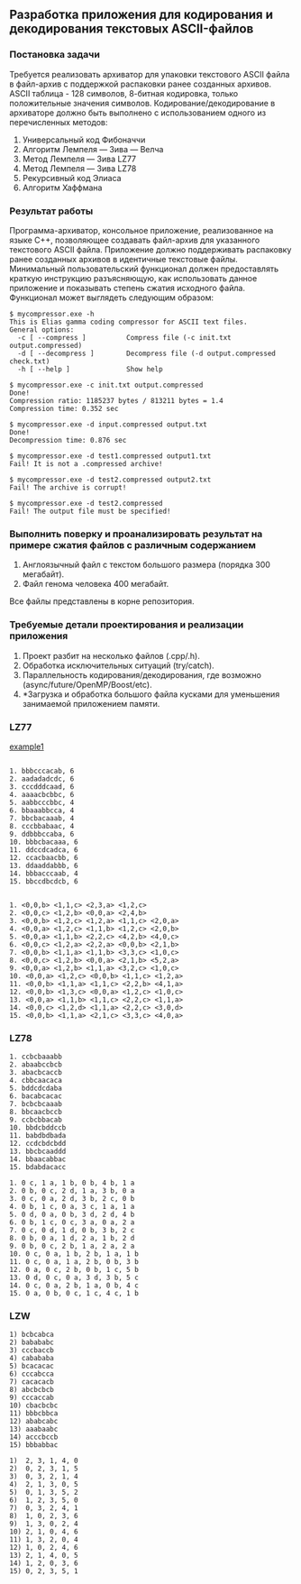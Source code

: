 ## Разработка приложения для кодирования и декодирования текстовых ASCII-файлов

### Постановка задачи

Требуется реализовать архиватор для упаковки текстового ASCII файла в файл-архив с поддержкой распаковки ранее созданных архивов. 
ASCII таблица - 128 символов, 8-битная кодировка, только положительные значения символов.
Кодирование/декодирование в архиваторе должно быть выполнено с использованием одного из перечисленных методов:
1. Универсальный код Фибоначчи
2. Алгоритм Лемпеля — Зива — Велча
3. Метод Лемпеля — Зива LZ77
4. Метод Лемпеля — Зива LZ78
5. Рекурсивный код Элиаса
6. Алгоритм Хаффмана


### Результат работы

Программа-архиватор, консольное приложение, реализованное на языке C++, позволяющее создавать файл-архив для указанного текстового ASCII файла. 
Приложение должно поддерживать распаковку ранее созданных архивов в идентичные текстовые файлы.  
Минимальный пользовательский функционал должен предоставлять краткую инструкцию разъясняющую, как использовать данное приложение и 
показывать степень сжатия исходного файла. Функционал может выглядеть следующим образом:
```
$ mycompressor.exe -h
This is Elias gamma coding compressor for ASCII text files.
General options:
  -c [ --compress ]          Compress file (-c init.txt output.compressed)
  -d [ --decompress ]        Decompress file (-d output.compressed check.txt)
  -h [ --help ]              Show help

$ mycompressor.exe -c init.txt output.compressed
Done!
Compression ratio: 1185237 bytes / 813211 bytes = 1.4
Compression time: 0.352 sec

$ mycompressor.exe -d input.compressed output.txt
Done!
Decompression time: 0.876 sec

$ mycompressor.exe -d test1.compressed output1.txt
Fail! It is not a .compressed archive!

$ mycompressor.exe -d test2.compressed output2.txt
Fail! The archive is corrupt!

$ mycompressor.exe -d test2.compressed
Fail! The output file must be specified!
```
### Выполнить поверку и проанализировать результат на примере сжатия файлов с различным содержанием

1. Англоязычный файл с текстом большого размера (порядка 300 мегабайт).
2. Файл генома человека 400 мегабайт.

Все файлы представлены в корне репозитория. 

### Требуемые детали проектирования и реализации приложения

1. Проект разбит на несколько файлов (.cpp/.h).
2. Обработка исключительных ситуаций (try/catch).
3. Параллельность кодирования/декодирования, где возможно (async/future/OpenMP/Boost/etc).
4. *Загрузка и обработка большого файла кусками для уменьшения занимаемой приложением памяти.


### LZ77 

[example1](https://www.researchgate.net/publication/322296027/figure/fig4/AS:579960579346433@1515284785811/An-example-of-LZ77-encoding.png)

```

1. bbbcccacab, 6
2. aadadadcdc, 6
3. cccdddcaad, 6
4. aaaacbcbbc, 6
5. aabbcccbbc, 4
6. bbaaabbcca, 4
7. bbcbacaaab, 4
8. cccbbabaac, 4
9. ddbbbccaba, 6
10. bbbcbacaaa, 6
11. ddccdcadca, 6
12. ccacbaacbb, 6
13. ddaaddabbb, 6
14. bbbacccaab, 4
15. bbccdbcdcb, 6


1. <0,0,b> <1,1,c> <2,3,a> <1,2,c> 
2. <0,0,c> <1,2,b> <0,0,a> <2,4,b> 
3. <0,0,b> <1,2,c> <1,2,a> <1,1,c> <2,0,a> 
4. <0,0,a> <1,2,c> <1,1,b> <1,2,c> <2,0,b> 
5. <0,0,a> <1,1,b> <2,2,c> <4,2,b> <4,0,c> 
6. <0,0,c> <1,2,a> <2,2,a> <0,0,b> <2,1,b> 
7. <0,0,b> <1,1,a> <1,1,b> <3,3,c> <1,0,c> 
8. <0,0,c> <1,2,b> <0,0,a> <2,1,b> <5,2,a> 
9. <0,0,a> <1,2,b> <1,1,a> <3,2,c> <1,0,c> 
10. <0,0,a> <1,2,c> <0,0,b> <1,1,c> <1,2,a> 
11. <0,0,b> <1,1,a> <1,1,c> <2,2,b> <4,1,a> 
12. <0,0,b> <1,3,c> <0,0,a> <1,2,c> <1,0,c> 
13. <0,0,a> <1,1,b> <1,1,c> <2,2,c> <1,1,a> 
14. <0,0,c> <1,2,d> <1,1,a> <2,2,c> <3,0,d> 
15. <0,0,b> <1,1,a> <2,1,c> <3,3,c> <4,0,a> 

```

### LZ78

```
1. ccbcbaaabb
2. abaabccbcb
3. abacbcaccb
4. cbbcaacaca
5. bddcdcdaba
6. bacabcacac
7. bcbcbcaaab
8. bbcaacbccb
9. ccbcbbacab
10. bbdcbddccb
11. babdbdbada
12. ccdcbdcbdd
13. bbcbcaaddd
14. bbaacabbac
15. bdabdacacc
 
1. 0 c, 1 a, 1 b, 0 b, 4 b, 1 a 
2. 0 b, 0 c, 2 d, 1 a, 3 b, 0 a 
3. 0 c, 0 a, 2 d, 3 b, 2 c, 0 b 
4. 0 b, 1 c, 0 a, 3 c, 1 a, 1 a 
5. 0 d, 0 a, 0 b, 3 d, 2 d, 4 b 
6. 0 b, 1 c, 0 c, 3 a, 0 a, 2 a 
7. 0 c, 0 d, 1 d, 0 b, 3 b, 2 c 
8. 0 b, 0 a, 1 d, 2 a, 1 b, 2 d 
9. 0 b, 0 c, 2 b, 1 a, 2 a, 2 a 
10. 0 c, 0 a, 1 b, 2 b, 1 a, 1 b 
11. 0 c, 0 a, 1 a, 2 b, 0 b, 3 b 
12. 0 a, 0 c, 2 b, 0 b, 1 c, 5 b 
13. 0 d, 0 c, 0 a, 3 d, 3 b, 5 c 
14. 0 c, 0 a, 2 b, 1 a, 0 b, 4 c 
15. 0 a, 0 b, 0 c, 1 c, 4 c, 1 b 
```

### LZW
```
1) bcbcabca		
2) babababc		
3) cccbaccb		
4) cabababa		
5) bcacacac		
6) cccabcca		
7) cacacacb		
8) abcbcbcb		
9) cccaccab		
10) cbacbcbc	
11) bbbcbbca	
12) ababcabc	
13) aaabaabc	
14) acccbccb	
15) bbbabbac	

1) 	2, 3, 1, 4, 0
2) 	0, 2, 3, 1, 5
3) 	0, 3, 2, 1, 4
4) 	2, 1, 3, 0, 5
5) 	0, 1, 3, 5, 2
6) 	1, 2, 3, 5, 0
7) 	0, 3, 2, 4, 1
8) 	1, 0, 2, 3, 6
9) 	1, 3, 0, 2, 4
10) 2, 1, 0, 4, 6
11) 1, 3, 2, 0, 4
12) 1, 0, 2, 4, 6
13) 2, 1, 4, 0, 5
14) 1, 2, 0, 3, 6
15) 0, 2, 3, 5, 1
```
